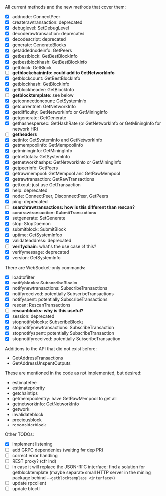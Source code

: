 

All current methods and the new methods that cover them:

 - [x] addnode: ConnectPeer
 - [x] createrawtransaction: deprecated
 - [x] debuglevel: SetDebugLevel
 - [x] decoderawtransaction: deprecated
 - [x] decodescript: deprecated
 - [x] generate: GenerateBlocks
 - [x] getaddednodeinfo: GetPeers
 - [x] getbestblock: GetBestBlockInfo
 - [x] getbestblockhash: GetBestBlockInfo
 - [x] getblock: GetBlock
 - [ ] **getblockchaininfo: could add to GetNetworkInfo**
 - [x] getblockcount: GetBestBlockInfo
 - [x] getblockhash: GetBlockInfo
 - [x] getblockheader: GetBlockInfo
 - [ ] **getblocktemplate**: see below
 - [x] getconnectioncount: GetSystemInfo
 - [x] getcurrentnet: GetNetworkInfo
 - [x] getdifficulty: GetNetworkInfo or GetMiningInfo
 - [x] getgenerate: GetGenerate
 - [x] gethashespersec: GetHashRate (or GetNetworkInfo or GetMiningInfo for network HR)
 - [ ] **getheaders**
 - [x] getinfo: GetSystemInfo and GetNetworkInfo
 - [x] getmempoolinfo: GetMempoolInfo
 - [x] getmininginfo: GetMiningInfo
 - [x] getnettotals: GetSystemInfo
 - [x] getnetworkhashps: GetNetworkInfo or GetMiningInfo
 - [x] getpeerinfo: GetPeers
 - [x] getrawmempool: GetMempool and GetRawMempool
 - [x] getrawtransaction: GetRawTransactions
 - [x] gettxout: just use GetTransaction
 - [x] help: deprecated
 - [x] node: ConnectPeer, DisconnectPeer, GetPeers
 - [x] ping: deprecated
 - [ ] **searchrawtransactions: how is this different than rescan?**
 - [x] sendrawtransaction: SubmitTransactions
 - [x] setgenerate: SetGenerate
 - [x] stop: StopDaemon
 - [x] submitblock: SubmitBlock
 - [x] uptime: GetSystemInfoo
 - [x] validateaddress: deprecated
 - [ ] **verifychain**: what's the use case of this?
 - [x] verifymessage: deprecated
 - [x] version: GetSystemInfo

There are WebSocket-only commands:
 - [x] loadtxfilter
 - [x] notifyblocks: SubscsribeBlocks
 - [x] notifynewtransactions: SubscribeTransactions
 - [x] notifyreceived: potentially SubscribeTransactions
 - [x] notifyspent: potentially SubscribeTransactions
 - [x] rescan: RescanTransactions
 - [ ] **rescanblocks: why is this useful?**
 - [x] session: deprecated
 - [x] stopnotifyblocks: SubscribeBlocks
 - [x] stopnotifynewtransactions: SubscribeTransaction
 - [x] stopnotifyspent: potentially SubscribeTransaction
 - [x] stopnotifyreceived: potentially SubscribeTransaction

Additions to the API that did not exist before:
 - GetAddressTransactions
 - GetAddressUnspentOutputs

These are mentioned in the code as not implemented, but desired:
 - estimatefee
 - estimatepriority
 - getchaintips
 - getmempoolentry: have GetRawMempool to get all
 - getnetworkinfo: GetNetworkInfo
 - getwork
 - invalidateblock
 - preciousblock
 - reconsiderblock

Other TODOs:

 - [x] implement listening
 - [ ] add GRPC dependenies (waiting for dep PR)
 - [ ] correct error handling
 - [ ] REST proxy? (cfr lnd)
 - [ ] in case it will replace the JSON-RPC interface: find a solution for
       getblocktemplate (maybe separate small HTTP server in the mining package 
	   behind `--getblocktemplate <interface>`)
 - [ ] update rpcclient
 - [ ] update btcctl
